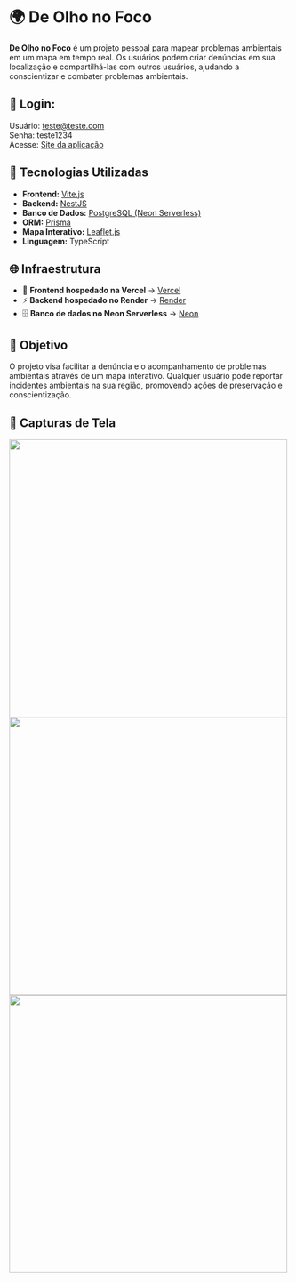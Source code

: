 # 🌍 De Olho no Foco

**De Olho no Foco** é um projeto pessoal para mapear problemas ambientais em um mapa em tempo real. Os usuários podem criar denúncias em sua localização e compartilhá-las com outros usuários, ajudando a conscientizar e combater problemas ambientais.

## 🔐 Login: 

Usuário: teste@teste.com <br/>
Senha: teste1234 <br/>
Acesse: [Site da aplicação](https://de-olho-no-foco.vercel.app)

## 🚀 Tecnologias Utilizadas

- **Frontend:** [Vite.js](https://vitejs.dev/)  
- **Backend:** [NestJS](https://nestjs.com/)  
- **Banco de Dados:** [PostgreSQL (Neon Serverless)](https://neon.tech/)  
- **ORM:** [Prisma](https://www.prisma.io/)  
- **Mapa Interativo:** [Leaflet.js](https://leafletjs.com/)  
- **Linguagem:** TypeScript  

## 🌐 Infraestrutura

- 🚀 **Frontend hospedado na Vercel** → [Vercel](https://vercel.com/)  
- ⚡ **Backend hospedado no Render** → [Render](https://render.com/)  
- 🗄️ **Banco de dados no Neon Serverless** → [Neon](https://neon.tech/)  

## 🎯 Objetivo

O projeto visa facilitar a denúncia e o acompanhamento de problemas ambientais através de um mapa interativo. Qualquer usuário pode reportar incidentes ambientais na sua região, promovendo ações de preservação e conscientização.

## 📸 Capturas de Tela
<img src="https://github.com/user-attachments/assets/b980baf6-9752-4c2f-98f3-89abf0546619" height="500" />
<img src="https://github.com/user-attachments/assets/305f6c65-4a9d-438f-8737-cc78893c9844" height="500" />
<img src="https://github.com/user-attachments/assets/78f21362-28f5-4ff6-902a-a87181dc371a" height="500" />



